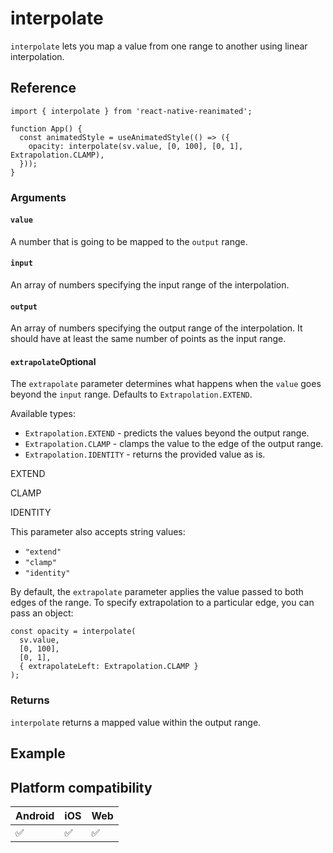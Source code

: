 # interpolate

`interpolate` lets you map a value from one range to another using linear interpolation.

## Reference

```
import { interpolate } from 'react-native-reanimated';

function App() {
  const animatedStyle = useAnimatedStyle(() => ({
    opacity: interpolate(sv.value, [0, 100], [0, 1], Extrapolation.CLAMP),
  }));
}
```

### Arguments

#### `value`

A number that is going to be mapped to the `output` range.

#### `input`

An array of numbers specifying the input range of the interpolation.

#### `output`

An array of numbers specifying the output range of the interpolation. It should have at least the same number of points as the input range.

#### `extrapolate`Optional

The `extrapolate` parameter determines what happens when the `value` goes beyond the `input` range. Defaults to `Extrapolation.EXTEND`.

Available types:

* `Extrapolation.EXTEND` - predicts the values beyond the output range.
* `Extrapolation.CLAMP` - clamps the value to the edge of the output range.
* `Extrapolation.IDENTITY` - returns the provided value as is.

EXTEND

CLAMP

IDENTITY

This parameter also accepts string values:

* `"extend"`
* `"clamp"`
* `"identity"`

By default, the `extrapolate` parameter applies the value passed to both edges of the range. To specify extrapolation to a particular edge, you can pass an object:

```
const opacity = interpolate(
  sv.value,
  [0, 100],
  [0, 1],
  { extrapolateLeft: Extrapolation.CLAMP }
);
```

### Returns

`interpolate` returns a mapped value within the output range.

## Example

## Platform compatibility

|Android|iOS|Web|
|-|-|-|
|✅|✅|✅|
